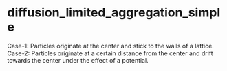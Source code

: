 # diffusion_limited_aggregation_simple

Case-1: Particles originate at the center and stick to the walls of a lattice.
Case-2: Particles originate at a certain distance from the center and drift towards the center under the effect of a potential.

